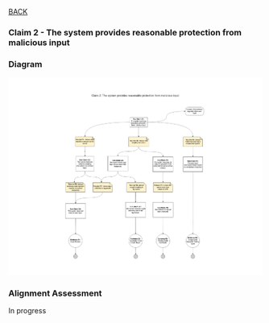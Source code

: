 
[BACK](https://github.com/DoctorEww/software-assurance/blob/main/AssuranceCases.md)
### Claim 2 - The system provides reasonable protection from malicious input
### Diagram
![](https://github.com/DoctorEww/software-assurance/blob/main/AssuranceCase/MaliciousInput/MaliciousInputV2.jpg)

### Alignment Assessment

In progress
